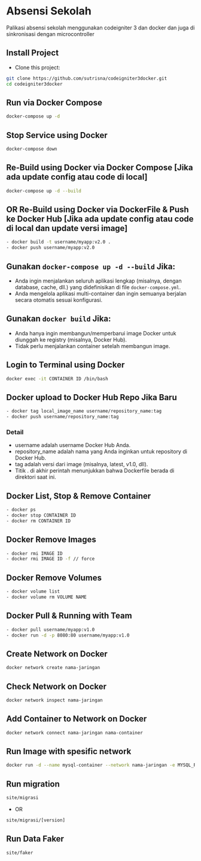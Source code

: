 # Absensi Sekolah
Palikasi absensi sekolah menggunakan codeigniter 3 dan docker dan juga di sinkronisasi dengan microcontroller
## Install Project
- Clone this project:
```bash
git clone https://github.com/sutrisna/codeigniter3docker.git
cd codeigniter3docker
```
## Run via Docker Compose
```bash
docker-compose up -d
```
## Stop Service using Docker
```bash
docker-compose down
```
## Re-Build using Docker via Docker Compose [Jika ada update config atau code di local]
```bash
docker-compose up -d --build
```
## OR Re-Build using Docker via DockerFile & Push ke Docker Hub [Jika ada update config atau code di local dan update versi image]
```bash
- docker build -t username/myapp:v2.0 .
- docker push username/myapp:v2.0
```
## Gunakan `docker-compose up -d --build` Jika:
- Anda ingin menjalankan seluruh aplikasi lengkap (misalnya, dengan database, cache, dll.) yang didefinisikan di file `docker-compose.yml`.
- Anda mengelola aplikasi multi-container dan ingin semuanya berjalan secara otomatis sesuai konfigurasi.
## Gunakan `docker build` Jika:
- Anda hanya ingin membangun/memperbarui image Docker untuk diunggah ke registry (misalnya, Docker Hub).
- Tidak perlu menjalankan container setelah membangun image.
## Login to Terminal using Docker
```bash
docker exec -it CONTAINER ID /bin/bash
```
## Docker upload to Docker Hub Repo Jika Baru
```bash
- docker tag local_image_name username/repository_name:tag
- docker push username/repository_name:tag
```
### Detail
- username adalah username Docker Hub Anda.
- repository_name adalah nama yang Anda inginkan untuk repository di Docker Hub.
- tag adalah versi dari image (misalnya, latest, v1.0, dll).
- Titik . di akhir perintah menunjukkan bahwa Dockerfile berada di direktori saat ini.

## Docker List, Stop & Remove Container
```bash
- docker ps
- docker stop CONTAINER ID
- docker rm CONTAINER ID
```
## Docker Remove Images
```bash
- docker rmi IMAGE ID
- docker rmi IMAGE ID -f // force
```
## Docker Remove Volumes
```bash
- docker volume list
- docker volume rm VOLUME NAME
```
## Docker Pull & Running with Team
```bash
- docker pull username/myapp:v1.0
- docker run -d -p 8080:80 username/myapp:v1.0
```
## Create Network on Docker
```bash
docker network create nama-jaringan
```
## Check Network on Docker
```bash
docker network inspect nama-jaringan
```
## Add Container to Network on Docker
```bash
docker network connect nama-jaringan nama-container
```
## Run Image with spesific network
```bash
docker run -d --name mysql-container --network nama-jaringan -e MYSQL_ROOT_PASSWORD=root mysql:5.7
```

## Run migration
```bash
site/migrasi
```
- OR
```bash
site/migrasi/[version]
```
## Run Data Faker
```bash
site/faker
```

